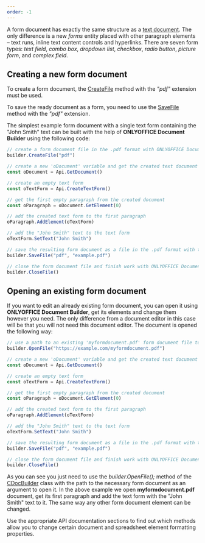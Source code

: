 ```yaml
---
order: -1
---
```


A form document has exactly the same structure as a [text document](../Text%20Document%20API/index.md). The only difference is a new *forms* entity placed with other paragraph elements – text runs, inline text content controls and hyperlinks. There are seven form types: *text field*, *combo box*, *dropdown list*, *checkbox*, *radio button*, *picture form*, and *complex field*.

## Creating a new form document

To create a form document, the [CreateFile](../../../Document%20Builder/Builder%20Framework/C++/CDocBuilder/CreateFile/index.md) method with the *"pdf"* extension must be used.

To save the ready document as a form, you need to use the [SaveFile](../../../Document%20Builder/Builder%20Framework/C++/CDocBuilder/SaveFile/index.md) method with the *"pdf"* extension.

The simplest example form document with a single text form containing the "John Smith" text can be built with the help of **ONLYOFFICE Document Builder** using the following code:

``` ts
// create a form document file in the .pdf format with ONLYOFFICE Document Builder
builder.CreateFile("pdf")

// create a new 'oDocument' variable and get the created text document contents
const oDocument = Api.GetDocument()

// create an empty text form
const oTextForm = Api.CreateTextForm()

// get the first empty paragraph from the created document
const oParagraph = oDocument.GetElement(0)

// add the created text form to the first paragraph
oParagraph.AddElement(oTextForm)

// add the "John Smith" text to the text form
oTextForm.SetText("John Smith")

// save the resulting form document as a file in the .pdf format with the 'example.pdf' name
builder.SaveFile("pdf", "example.pdf")

// close the form document file and finish work with ONLYOFFICE Document Builder
builder.CloseFile()
```

## Opening an existing form document

If you want to edit an already existing form document, you can open it using **ONLYOFFICE Document Builder**, get its elements and change them however you need. The only difference from a document editor in this case will be that you will not need this document editor. The document is opened the following way:

``` ts
// use a path to an existing 'myformdocument.pdf' form document file to open it with ONLYOFFICE Document Builder
builder.OpenFile("https://example.com/myformdocument.pdf")

// create a new 'oDocument' variable and get the created text document contents
const oDocument = Api.GetDocument()

// create an empty text form
const oTextForm = Api.CreateTextForm()

// get the first empty paragraph from the created document
const oParagraph = oDocument.GetElement(0)

// add the created text form to the first paragraph
oParagraph.AddElement(oTextForm)

// add the "John Smith" text to the text form
oTextForm.SetText("John Smith")

// save the resulting form document as a file in the .pdf format with the 'example.pdf' name
builder.SaveFile("pdf", "example.pdf")

// close the form document file and finish work with ONLYOFFICE Document Builder
builder.CloseFile()
```

As you can see you just need to use the *builder.OpenFile();* method of the [CDocBuilder](../../../Document%20Builder/Builder%20Framework/C++/CDocBuilder/index.md) class with the path to the necessary form document as an argument to open it. In the above example we open **myformdocument.pdf** document, get its first paragraph and add the text form with the "John Smith" text to it. The same way any other form document element can be changed.

Use the appropriate API documentation sections to find out which methods allow you to change certain document and spreadsheet element formatting properties.
